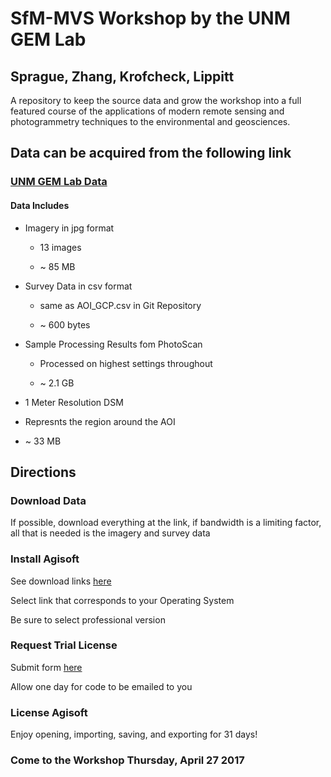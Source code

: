 # SfM-MVS Workshop by the UNM GEM Lab
## Sprague, Zhang, Krofcheck,  Lippitt

A repository to keep the source data and grow the workshop into a full featured course of the applications of modern remote sensing and photogrammetry techniques to the environmental and geosciences. 


## Data can be acquired from the following link
### [UNM GEM Lab Data](https://unmm-my.sharepoint.com/personal/jessesprague_unm_edu/_layouts/15/guestaccess.aspx?folderid=0e0d891c4265f4535b311843674d8b83b&authkey=AQlMNzr_S3kyFPANb9vJxWg)

#### Data Includes

  * Imagery in jpg format 
  
    * 13 images
    
    * ~ 85 MB
    
  * Survey Data in csv format 
  
    * same as AOI_GCP.csv in Git Repository
    
    * ~ 600 bytes
    
  * Sample Processing Results fom PhotoScan
  
    * Processed on highest settings throughout
    
    * ~ 2.1 GB
    
  * 1 Meter Resolution DSM
  
   * Represnts the region around the AOI
   
   * ~ 33 MB
  

## Directions

### Download Data 

If possible, download everything at the link, if bandwidth is a limiting factor, all that is needed is the imagery and survey data

### Install Agisoft

See download links [here](http://www.agisoft.com/downloads/installer/) 

Select link that corresponds to your Operating System

Be sure to select professional version

### Request Trial License 

Submit form [here](http://www.agisoft.com/downloads/request-trial/)

Allow one day for code to be emailed to you

### License Agisoft

Enjoy opening, importing, saving, and exporting for 31 days!

### Come to the Workshop Thursday, April 27 2017

